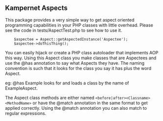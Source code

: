 ## Kampernet Aspects

 This package provides a very simple way to get aspect oriented programming capabilities in your PHP classes with
 little overhead.  Please see the code in tests/AspectTest.php to see how to use it.

        $aspectee = Aspect::getAspectedInstance('Aspectee');
        $aspectee->doThisThing();

 You can easily hijack or create a PHP class autoloader that implements AOP this way.  Using this Aspect class you
 make classes that are Aspectees and use the @has annotation to say what Aspects they have.  The naming convention is
 such that it looks for the class you say it has plus the word Aspect.

 eg: @has Example looks for and loads a class by the name of ExampleAspect.

 The Aspect class methods are either named `<before|after><Classname><MethodName>` or have the @match annotation in the same
 format to get applied correctly.  Using the @match annotation you can also match to regular expressions.